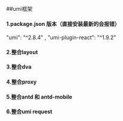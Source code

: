 ##umi框架
#### 1.package.json 版本（直接安装最新的会报错）
"umi": "^2.8.4" , "umi-plugin-react": "^1.9.2"
#### 2.整合layout
#### 3.整合dva
#### 4.整合proxy
#### 5.整合antd 和 antd-mobile
#### 6.整合umi request